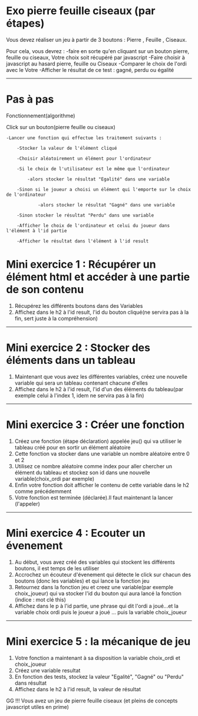 # Exo pierre feuille ciseaux (par étapes)

Vous devez réaliser un jeu à partir de 3 boutons : Pierre , Feuille , Ciseaux.

Pour cela, vous devrez :
    -faire en sorte qu'en cliquant sur un bouton pierre, feuille ou ciseaux, Votre choix soit récupéré par javascript
    -Faire choisir à javascript au hasard pierre, feuille ou Ciseaux
    -Comparer le choix de l'ordi avec le Votre
    -Afficher le résultat de ce test : gagné, perdu ou égalité

****************************************************************
# Pas à pas

Fonctionnement(algorithme)

Click sur un bouton(pierre feuille ou ciseaux)

    -Lancer une fonction qui effectue les traitement suivants :

        -Stocker la valeur de l'élément cliqué

        -Choisir aléatoirement un élément pour l'ordinateur

        -Si le choix de l'utilisateur est le même que l'ordinateur

            -alors stocker le résultat "Egalité" dans une variable

        -Sinon si le joueur a choisi un élément qui l'emporte sur le choix de l'ordinateur

                -alors stocker le résultat "Gagné" dans une variable

        -Sinon stocker le résultat "Perdu" dans une variable

        -Afficher le choix de l'ordinateur et celui du joueur dans l'élément à l'id partie

        -Afficher le résultat dans l'élément à l'id result
            

# Mini exercice 1 : Récupérer un élément html et accéder à une partie de son contenu

1. Récupérez les différents boutons dans des Variables
2. Affichez dans le h2 à l'id result, l'id du bouton cliqué(ne servira pas à la fin, sert juste à la compréhension)
--------------------------------
# Mini exercice 2 : Stocker des éléments dans un tableau

1. Maintenant que vous avez les différentes variables, créez une nouvelle variable qui sera un tableau contenant chacune d'elles
2. Affichez dans le h2 à l'id result, l'id d'un des éléments du tableau(par exemple celui à l'index 1, idem ne servira pas à la fin)
--------------------------------
# Mini exercice 3 : Créer une fonction

1. Créez une fonction (étape déclaration) appelée jeu() qui va utiliser le tableau créé pour en sortir un élément aléatoire
2. Cette fonction va stocker dans une variable un nombre aléatoire entre 0 et 2
3. Utilisez ce nombre aléatoire comme index pour aller chercher un élément du tableau et stockez son id dans une nouvelle variable(choix_ordi par exemple)
4. Enfin votre fonction doit afficher le contenu de cette variable dans le h2 comme précédemment
5. Votre fonction est terminée (déclarée).Il faut maintenant la lancer (l'appeler)
--------------------------------
# Mini exercice 4 : Ecouter un évenement

1. Au début, vous avez créé des variables qui stockent les différents boutons, il est temps de les utiliser
2. Accrochez un écouteur d'évenement qui détecte le click sur chacun des boutons (donc les variables) et qui lance la fonction jeu
3. Retournez dans la fonction jeu et creez une variable(par exemple choix_joueur) qui va stocker l'id du bouton qui aura lancé la fonction (indice : mot clé this)
4. Affichez dans le p à l'id partie, une phrase qui dit l'ordi a joué...et la variable choix ordi puis le joueur a joué ... puis la variable choix_joueur

--------------------------------
# Mini exercice 5 : la mécanique de jeu

1. Votre fonction a maintenant à sa disposition la variable choix_ordi et choix_joueur
2. Créez une variable resultat
3. En fonction des tests, stockez la valeur "Egalité", "Gagné" ou "Perdu" dans résultat
4. Affichez dans le h2 à l'id result, la valeur de résultat

GG !!! Vous avez un jeu de pierre feuille ciseaux (et pleins de concepts javascript utiles en prime)
